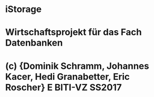 # iStorage
# Wirtschaftsprojekt für das Fach Datenbanken
# (c) {Dominik Schramm, Johannes Kacer, Hedi Granabetter, Eric Roscher} E BITI-VZ SS2017